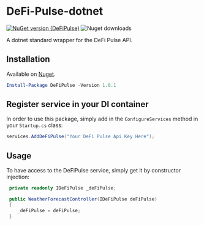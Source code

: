 # DeFi-Pulse-dotnet
[![NuGet version (DeFiPulse)](https://img.shields.io/nuget/v/DeFiPulse.svg)](https://www.nuget.org/packages/DeFiPulse/) ![Nuget downloads](https://img.shields.io/nuget/dt/DeFiPulse.svg)


A dotnet standard wrapper for the DeFi Pulse API.

## Installation
Available on [Nuget](https://www.nuget.org/packages/DeFiPulse/).

``` PowerShell
Install-Package DeFiPulse -Version 1.0.1
```

## Register service in your DI container
In order to use this package, simply add in the `ConfigureServices` method in your `Startup.cs` class:

```csharp
services.AddDeFiPulse("Your DeFi Pulse Api Key Here");
```

## Usage
To have access to the DeFiPulse service, simply get it by constructor injection:

```csharp
 private readonly IDeFiPulse _deFiPulse;

 public WeatherForecastController(IDeFiPulse deFiPulse)
 {
    _deFiPulse = deFiPulse;
 }
```
